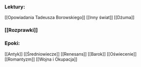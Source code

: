 
### Lektury:
[[Opowiadania Tadeusza Borowskiego]]
[[Inny świat]]
[[Dżuma]]

### [[Rozprawki]]


### Epoki:
[[Antyk]]
[[Średniowiecze]]
[[Renesans]]
[[Barok]]
[[Oświecenie]]
[[Romantyzm]]
[[Wojna i Okupacja]]